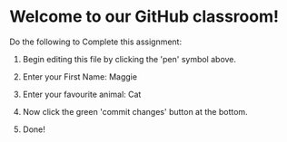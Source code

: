 # Welcome to our GitHub classroom!

Do the following to Complete this assignment:

1. Begin editing this file by clicking the 'pen' symbol above.

2. Enter your First Name: Maggie

3. Enter your favourite animal: Cat

4. Now click the green 'commit changes' button at the bottom.

5. Done!
